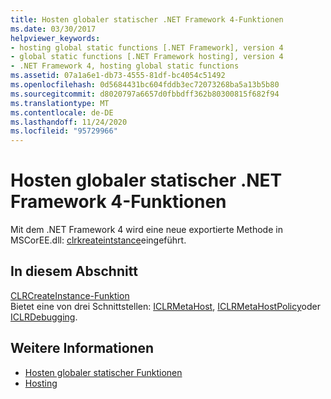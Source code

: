 ```yaml
---
title: Hosten globaler statischer .NET Framework 4-Funktionen
ms.date: 03/30/2017
helpviewer_keywords:
- hosting global static functions [.NET Framework], version 4
- global static functions [.NET Framework hosting], version 4
- .NET Framework 4, hosting global static functions
ms.assetid: 07a1a6e1-db73-4555-81df-bc4054c51492
ms.openlocfilehash: 0d5684431bc604fddb3ec72073268ba5a13b5b80
ms.sourcegitcommit: d8020797a6657d0fbbdff362b80300815f682f94
ms.translationtype: MT
ms.contentlocale: de-DE
ms.lasthandoff: 11/24/2020
ms.locfileid: "95729966"
---
```

# <a name="net-framework-4-hosting-global-static-functions"></a>Hosten globaler statischer .NET Framework 4-Funktionen

Mit dem .NET Framework 4 wird eine neue exportierte Methode in MSCorEE.dll: [clrkreateintstance](clrcreateinstance-function.md)eingeführt.  
  
## <a name="in-this-section"></a>In diesem Abschnitt  

 [CLRCreateInstance-Funktion](clrcreateinstance-function.md)  
 Bietet eine von drei Schnittstellen: [ICLRMetaHost](iclrmetahost-interface.md), [ICLRMetaHostPolicy](iclrmetahostpolicy-interface.md)oder [ICLRDebugging](../debugging/iclrdebugging-interface.md).  
  
## <a name="see-also"></a>Weitere Informationen

- [Hosten globaler statischer Funktionen](hosting-global-static-functions.md)
- [Hosting](index.md)

